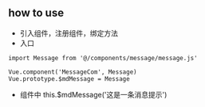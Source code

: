 ## how to use
- 引入组件，注册组件，绑定方法
- 入口
```
import Message from '@/components/message/message.js'

Vue.component('MessageCom', Message)
Vue.prototype.$mdMessage = Message

```
- 组件中
this.$mdMessage('这是一条消息提示')